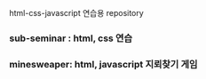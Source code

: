 html-css-javascript 연습용 repository

### sub-seminar : html, css 연습 
### minesweaper: html, javascript 지뢰찾기 게임

